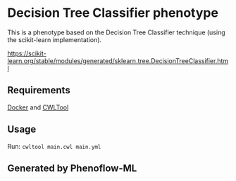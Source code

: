 # Decision Tree Classifier phenotype

This is a phenotype based on the Decision Tree Classifier technique (using the scikit-learn implementation).

https://scikit-learn.org/stable/modules/generated/sklearn.tree.DecisionTreeClassifier.html

## Requirements

[Docker](https://docs.docker.com/install/) and [CWLTool](https://github.com/common-workflow-language/cwltool#install)

## Usage

Run: `cwltool main.cwl main.yml`

## Generated by Phenoflow-ML
